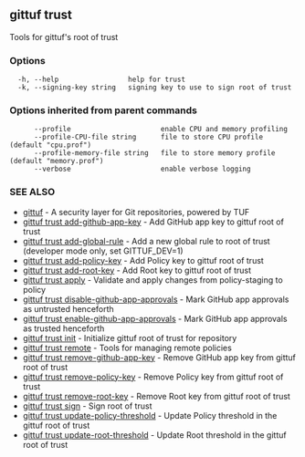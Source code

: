 ## gittuf trust

Tools for gittuf's root of trust

### Options

```
  -h, --help                 help for trust
  -k, --signing-key string   signing key to use to sign root of trust
```

### Options inherited from parent commands

```
      --profile                      enable CPU and memory profiling
      --profile-CPU-file string      file to store CPU profile (default "cpu.prof")
      --profile-memory-file string   file to store memory profile (default "memory.prof")
      --verbose                      enable verbose logging
```

### SEE ALSO

* [gittuf](gittuf.md)	 - A security layer for Git repositories, powered by TUF
* [gittuf trust add-github-app-key](gittuf_trust_add-github-app-key.md)	 - Add GitHub app key to gittuf root of trust
* [gittuf trust add-global-rule](gittuf_trust_add-global-rule.md)	 - Add a new global rule to root of trust (developer mode only, set GITTUF_DEV=1)
* [gittuf trust add-policy-key](gittuf_trust_add-policy-key.md)	 - Add Policy key to gittuf root of trust
* [gittuf trust add-root-key](gittuf_trust_add-root-key.md)	 - Add Root key to gittuf root of trust
* [gittuf trust apply](gittuf_trust_apply.md)	 - Validate and apply changes from policy-staging to policy
* [gittuf trust disable-github-app-approvals](gittuf_trust_disable-github-app-approvals.md)	 - Mark GitHub app approvals as untrusted henceforth
* [gittuf trust enable-github-app-approvals](gittuf_trust_enable-github-app-approvals.md)	 - Mark GitHub app approvals as trusted henceforth
* [gittuf trust init](gittuf_trust_init.md)	 - Initialize gittuf root of trust for repository
* [gittuf trust remote](gittuf_trust_remote.md)	 - Tools for managing remote policies
* [gittuf trust remove-github-app-key](gittuf_trust_remove-github-app-key.md)	 - Remove GitHub app key from gittuf root of trust
* [gittuf trust remove-policy-key](gittuf_trust_remove-policy-key.md)	 - Remove Policy key from gittuf root of trust
* [gittuf trust remove-root-key](gittuf_trust_remove-root-key.md)	 - Remove Root key from gittuf root of trust
* [gittuf trust sign](gittuf_trust_sign.md)	 - Sign root of trust
* [gittuf trust update-policy-threshold](gittuf_trust_update-policy-threshold.md)	 - Update Policy threshold in the gittuf root of trust
* [gittuf trust update-root-threshold](gittuf_trust_update-root-threshold.md)	 - Update Root threshold in the gittuf root of trust

